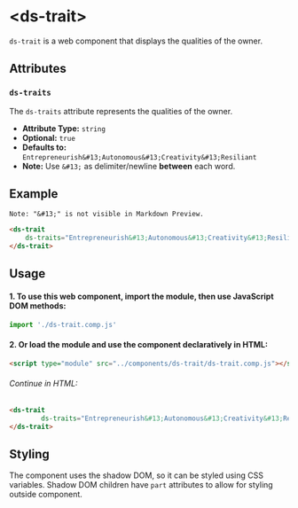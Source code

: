 # &lt;ds-trait&gt;

`ds-trait` is a web component that displays the qualities of the owner.

## Attributes

### `ds-traits`
The `ds-traits` attribute represents the qualities of the owner.
- **Attribute Type:** `string`
- **Optional:** `true`
- **Defaults to:** `Entrepreneurish&#13;Autonomous&#13;Creativity&#13;Resiliant`
- **Note:** Use `&#13;` as delimiter/newline <strong>between</strong> each word.


## Example

`Note: "&#13;" is not visible in Markdown Preview.`
```html
<ds-trait
    ds-traits="Entrepreneurish&#13;Autonomous&#13;Creativity&#13;Resiliant">
</ds-trait>
```

## Usage

#### 1. To use this web component, import the module, then use JavaScript DOM methods:

```javascript
import './ds-trait.comp.js'
```

#### 2. Or load the module and use the component declaratively in HTML:

```html
<script type="module" src="../components/ds-trait/ds-trait.comp.js"></script>
```

###### Continue in HTML:

```html
<ds-trait
        ds-traits="Entrepreneurish&#13;Autonomous&#13;Creativity&#13;Resiliant">
</ds-trait>
```

## Styling
The component uses the shadow DOM, so it can be styled using CSS variables. Shadow DOM children have `part` attributes to allow for styling outside component.
